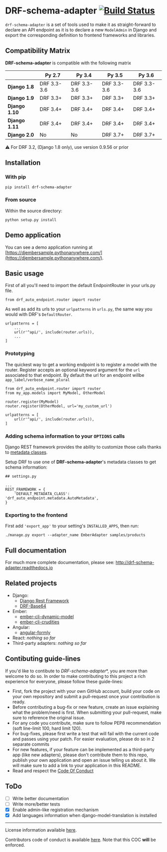 # DRF-schema-adapter [![Build Status](https://travis-ci.org/drf-forms/drf-schema-adapter.svg?branch=master)](https://travis-ci.org/drf-forms/drf-schema-adapter)

`drf-schema-adapter` is a set of tools used to make it as straight-forward to declare an API endpoint
as it is to declare a new `ModelAdmin` in Django and export the corresponding definition to frontend
frameworks and libraries.

## Compatibility Matrix

**DRF-schema-adapter** is compatible with the following matrix

|                 | Py 2.7      | Py 3.4      | Py 3.5      | Py 3.6      |
| --------------- | ----------- | ----------- | ----------- | ----------- |
| **Django 1.8**  | DRF 3.3-3.6 | DRF 3.3-3.6 | DRF 3.3-3.6 | DRF 3.3-3.6 |
| **Django 1.9**  | DRF 3.3+    | DRF 3.3+    | DRF 3.3+    | DRF 3.3+    |
| **Django 1.10** | DRF 3.4+    | DRF 3.4+    | DRF 3.4+    | DRF 3.4+    |
| **Django 1.11** | DRF 3.4+    | DRF 3.4+    | DRF 3.4+    | DRF 3.4+    |
| **Django 2.0**  | No          | No          | DRF 3.7+    | DRF 3.7+    |

:warning: For DRF 3.2, (Django 1.8 only), use version 0.9.56 or prior

## Installation

### With pip

`pip install drf-schema-adapter`

### From source

Within the source directory:

`python setup.py install`


## Demo application

You can see a demo application running at
[https://djembersample.pythonanywhere.com/](https://djembersample.pythonanywhere.com/).

## Basic usage

First of all you'll need to import the default EndpointRouter in your urls.py file.

`from drf_auto_endpoint.router import router`

As well as add its urls to your `urlpatterns` in `urls.py`, the same way you would with DRF's
`DefaultRouter`.

```
urlpatterns = [
    ...
    url(r'^api/', include(router.urls)),
    ...
]
```

### Prototyping

The quickest way to get a working endpoint is to register a model with the router. Register accepts
an optional keyword argument for the `url` associated to that endpoint. By default the url for an
endpoint willbe `app_label/verbose_name_plural`

```
from drf_auto_endpoint.router import router
from my_app.models import MyModel, OtherModel

router.register(MyModel)
router.register(OtherModel, url='my_custom_url')

urlpatterns = [
    url(r'^api/', include(router.urls)),
]
```

### Adding schema information to your `OPTIONS` calls

Django REST framework provides the ability to customize those calls thanks to
[metadata classes](http://www.django-rest-framework.org/api-guide/metadata/).

Setup DRF to use one of **DRF-schema-adapter**'s metadata classes to get schema information:

```
## settings.py

...
REST_FRAMEWORK = {
    'DEFAULT_METADATA_CLASS': 'drf_auto_endpoint.metadata.AutoMetadata',
}
```


### Exporting to the frontend

First add `'export_app'` to your setting's `INSTALLED_APPS`, then run:

`./manage.py export --adapter_name EmberAdapter samples/products`

## Full documentation

For much more complete documentation, please see: http://drf-schema-adapter.readthedocs.io

## Related projects

- Django:
  - [Django Rest Framework](http://www.django-rest-framework.org/)
  - [DRF-Base64](https://bitbucket.org/levit_scs/drf_base64)
- Ember:
  - [ember-cli-dynamic-model](https://bitbucket.org/levit_scs/ember-cli-dynamic-model)
  - [ember-cli-crudities](https://bitbucket.org/levit_scs/ember-cli-crudities)
- Angular:
  - [angular-formly](http://angular-formly.com/)
- React:
  _nothing so far_
- Third-party adapters:
  _nothing so far_

## Contibuting guide-lines

If you'd like to contibute to *DRF-schema-adapter**, you are more than welcome to do so. In order to
make contributing to this project a rich experience for everyone, please follow these guide-lines:

- First, fork the project with your own GitHub account, build your code on your own repository and
submit a pull-request once your contribution is ready.
- Before contributing a bug-fix or new feature, create an issue explaining what the problem/need is
first. When submitting your pull-request, make sure to reference the original issue.
- For any code you contribute, make sure to follow PEP8 recommendation (soft line-limit 100, hard
limit 120).
- For bug-fixes, please first write a test that will fail with the current code and passes using your
patch. For easier evaluation, please do so in 2 separate commits
- For new features, if your feature can be implemented as a third-party app (like new adapters), please
don't contribute them to this repo, publish your own application and open an issue telling us about it.
We will make sure to add a link to your application in this README.
- Read and respect the [Code Of Conduct](./COC.md)

## ToDo

- [ ] Write better documentation
- [ ] Write more/better tests
- [X] Enable admin-like registration mechanism
- [X] Add languages information when django-model-translation is installed

---

License information available [here](LICENSE.md).

Contributors code of conduct is available [here](COC.md). Note that this COC **will** be enforced.
